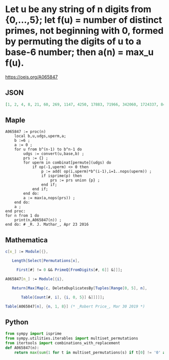 # Let u be any string of n digits from \{0,\.\.\.,5\}; let f\(u\) \= number of distinct primes, not beginning with 0, formed by permuting the digits of u to a base\-6 number; then a\(n\) \= max\_u f\(u\)\.
https://oeis.org/A065847
## JSON
```JSON
[1, 2, 4, 8, 21, 60, 269, 1147, 4250, 17883, 71966, 342060, 1724337, 8428101, 37186164, 175845403]
```
## Maple
```Maple
A065847 := proc(n)
    local b,u,udgs,uperm,a;
    b :=6 ;
    a := 0 ;
    for u from b^(n-1) to b^n-1 do
        udgs := convert(u,base,b) ;
        prs := {} ;
        for uperm in combinat[permute](udgs) do
            if op(-1,uperm) <> 0 then
                p := add( op(i,uperm)*b^(i-1),i=1..nops(uperm)) ;
                if isprime(p) then
                    prs := prs union {p} ;
                end if;
            end if;
        end do:
        a := max(a,nops(prs)) ;
    end do:
    a ;
end proc:
for n from 1 do
    print(n,A065847(n)) ;
end do: # _R. J. Mathar_, Apr 23 2016
```
## Mathematica
```Mathematica
c[x_] := Module[{},
```
```Mathematica
   Length[Select[Permutations[x],
```
```Mathematica
     First[#] != 0 && PrimeQ[FromDigits[#, 6]] &]]];
```
```Mathematica
A065847[n_] := Module[{i},
```
```Mathematica
   Return[Max[Map[c, DeleteDuplicatesBy[Tuples[Range[0, 5], n],
```
```Mathematica
       Table[Count[#, i], {i, 0, 5}] &]]]]];
```
```Mathematica
Table[A065847[n], {n, 1, 8}] (* _Robert Price_, Mar 30 2019 *)
```
## Python
```Python
from sympy import isprime
from sympy.utilities.iterables import multiset_permutations
from itertools import combinations_with_replacement
def A065847(n):
    return max(sum(1 for t in multiset_permutations(s) if t[0] != '0' and isprime(int(''.join(t),6))) for s in combinations_with_replacement('012345',n)) # _Chai Wah Wu_, Apr 23 2019
```
